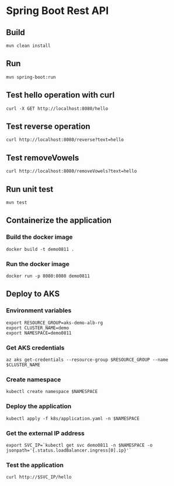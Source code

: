 # Spring Boot Rest API

## Build
```
mvn clean install
```

## Run
```
mvn spring-boot:run
```

## Test hello operation with curl

```
curl -X GET http://localhost:8080/hello
```

## Test reverse operation

```
curl http://localhost:8080/reverse?text=hello
```

## Test removeVowels

```
curl http://localhost:8080/removeVowels?text=hello
```

## Run unit test
    
``` 
mvn test
```

## Containerize the application

### Build the docker image

```
docker build -t demo0811 .
```

### Run the docker image

```
docker run -p 8080:8080 demo0811
```


## Deploy to AKS

### Environment variables

```
export RESOURCE_GROUP=aks-demo-alb-rg
export CLUSTER_NAME=demo
export NAMESPACE=demo0811
```

### Get AKS credentials

```
az aks get-credentials --resource-group $RESOURCE_GROUP --name $CLUSTER_NAME
```

### Create namespace

```
kubectl create namespace $NAMESPACE
```

### Deploy the application

```
kubectl apply -f k8s/application.yaml -n $NAMESPACE
```

### Get the external IP address

```
export SVC_IP=`kubectl get svc demo0811 -n $NAMESPACE -o jsonpath='{.status.loadBalancer.ingress[0].ip}'`
```

### Test the application

```
curl http://$SVC_IP/hello
```

